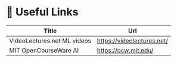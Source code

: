 # 🔗 Useful Links

| Title | Url |
|---|---|
| VideoLectures.net ML videos | https://videolectures.net/ |
| MIT OpenCourseWare AI | https://ocw.mit.edu/ |

